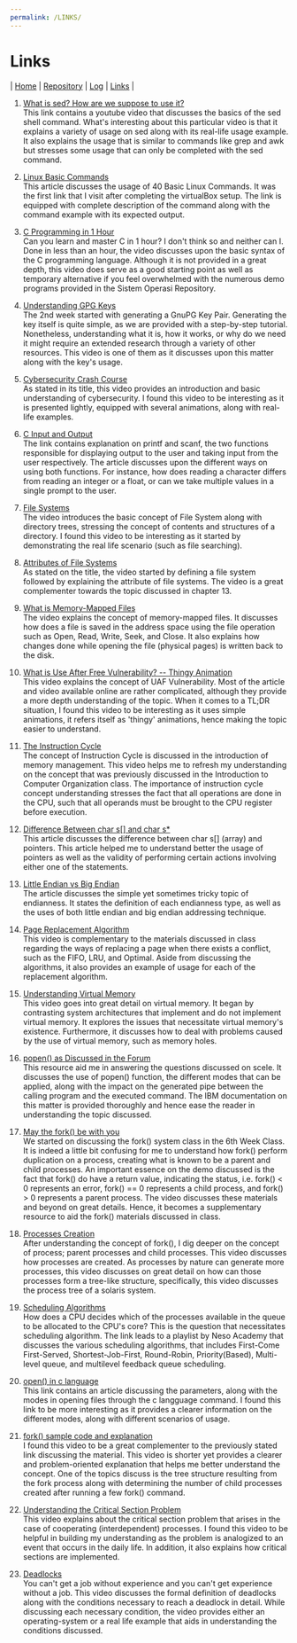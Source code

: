 ```yaml
---
permalink: /LINKS/
---
```

# Links
| [Home](https://johaneschristian.github.io/os212) 
| [Repository](https://github.com/johaneschristian/os212/) | [Log](https://johaneschristian.github.io/os212/TXT/mylog.txt) | [Links](https://johaneschristian.github.io/os212/LINKS/links.md) |

1. [What is sed? How are we suppose to use it?](https://www.youtube.com/watch?v=EACe7aiGczw)\
This link contains a youtube video that discusses the basics of the sed shell command. What's interesting about this particular video is that it explains a variety of usage on sed along with its real-life usage example. It also explains the usage that is similar to commands like grep and awk but stresses some usage that can only be completed with the sed command.

2. [Linux Basic Commands](https://linoxide.com/essential-linux-basic-commands/)\
This article discusses the usage of 40 Basic Linux Commands. It was the first link that I visit after completing the virtualBox setup. The link is equipped with complete description of the command along with the command example with its expected output.

3. [C Programming in 1 Hour](https://www.youtube.com/watch?v=N349SLNdTwg)\
Can you learn and master C in 1 hour? I don't think so and neither can I. Done in less than an hour, the video discusses upon the basic syntax of the C programming language. Although it is not provided in a great depth, this video does serve as a good starting point as well as temporary alternative if you feel overwhelmed with the numerous demo programs provided in the Sistem Operasi Repository.

4. [Understanding GPG Keys](https://www.youtube.com/watch?v=DMGIlj7u7Eo)\
The 2nd week started with generating a GnuPG Key Pair. Generating the key itself is quite simple, as we are provided with a step-by-step tutorial. Nonetheless, understanding what it is, how it works, or why do we need it might require an extended research through a variety of other resources. This video is one of them as it discusses upon this matter along with the key's usage.

5. [Cybersecurity Crash Course](https://www.youtube.com/watch?v=bPVaOlJ6ln0)\
As stated in its title, this video provides an introduction and basic understanding of cybersecurity. I found this video to be interesting as it is presented lightly, equipped with several animations, along with real-life examples.

6. [C Input and Output](https://www.programiz.com/c-programming/c-input-output)\
The link contains explanation on printf and scanf, the two functions responsible for displaying output to the user and taking input from the user respectively. The article discusses upon the different ways on using both functions. For instance, how does reading a character differs from reading an integer or a float, or can we take multiple values in a single prompt to the user.

7. [File Systems](https://www.youtube.com/watch?v=mzUyMy7Ihk0)\
The video introduces the basic concept of File System along with directory trees, stressing the concept of contents and structures of a directory. I found this video to be interesting as it started by demonstrating the real life scenario (such as file searching). 

8. [Attributes of File Systems](https://www.youtube.com/watch?v=gSks2GpUx3Q)\
As stated on the title, the video started by defining a file system followed by explaining the attribute of file systems. The video is a great complementer towards the topic discussed in chapter 13.

9. [What is Memory-Mapped Files](https://www.youtube.com/watch?v=nPIhoJ6lKeQ)\
The video explains the concept of memory-mapped files. It discusses how does a file is saved in the address space using the file operation such as Open, Read, Write, Seek, and Close. It also explains how changes done while opening the file (physical pages) is written back to the disk. 

10. [What is Use After Free Vulnerability? -- Thingy Animation](https://www.youtube.com/watch?v=bSR-RDdAwYg)\
This video explains the concept of UAF Vulnerability. Most of the article and video available online are rather complicated, although they provide a more depth understanding of the topic. When it comes to a TL;DR situation, I found this video to be interesting as it uses simple animations, it refers itself as 'thingy' animations, hence making the topic easier to understand.

11. [The Instruction Cycle](https://www.youtube.com/watch?v=Z5JC9Ve1sfI)\
The concept of Instruction Cycle is discussed in the introduction of memory management. This video helps me to refresh my understanding on the concept that was previously discussed in the Introduction to Computer Organization class. The importance of instruction cycle concept understanding stresses the fact that all operations are done in the CPU, such that all operands must be brought to the CPU register before execution.

12. [Difference Between char s[] and char s*](https://www.geeksforgeeks.org/whats-difference-between-char-s-and-char-s-in-c/)\
This article discusses the difference between char s[] (array) and pointers. This article helped me to understand better the usage of pointers as well as the validity of performing certain actions involving either one of the statements.
13. [Little Endian vs Big Endian](https://www.techtarget.com/searchnetworking/definition/big-endian-and-little-endian#)\
The article discusses the simple yet sometimes tricky topic of endianness. It states the definition of each endianness type, as well as the uses of both little endian and big endian addressing technique.

14. [Page Replacement Algorithm](https://www.youtube.com/watch?v=FWoMSiMep80)\
This video is complementary to the materials discussed in class regarding the ways of replacing a page when there exists a conflict, such as the FIFO, LRU, and Optimal. Aside from discussing the algorithms, it also provides an example of usage for each of the replacement algorithm.

15. [Understanding Virtual Memory](https://www.youtube.com/watch?v=qlH4-oHnBb8)\
This video goes into great detail on virtual memory. It began by contrasting system architectures that implement and do not implement virtual memory. It explores the issues that necessitate virtual memory's existence. Furthermore, it discusses how to deal with problems caused by the use of virtual memory, such as memory holes.

16. [popen() as Discussed in the Forum](https://www.ibm.com/docs/en/zos/2.4.0?topic=functions-popen-initiate-pipe-stream-from-process)\
This resource aid me in answering the questions discussed on scele. It discusses the use of popen() function, the different modes that can be applied, along with the impact on the generated pipe between the calling program and the executed command. The IBM documentation on this matter is provided thoroughly and hence ease the reader in understanding the topic discussed. 

17. [May the fork() be with you](https://www.youtube.com/watch?v=PwxTbksJ2fo)\
We started on discussing the fork() system class in the 6th Week Class. It is indeed a little bit confusing for me to understand how fork() perform duplication on a process, creating what is known to be a parent and child processes. An important essence on the demo discussed is the fact that fork() do have a return value, indicating the status, i.e. fork() < 0 represents an error, fork() == 0 represents a child process, and fork() > 0 represents a parent process. The video discusses these materials and beyond on great details. Hence, it becomes a supplementary resource to aid the fork() materials discussed in class.

18. [Processes Creation](https://www.youtube.com/watch?v=pSW9d3Oaie8)\
After understanding the concept of fork(), I dig deeper on the concept of process; parent processes and child processes. This video discusses how processes are created. As processes by nature can generate more processes, this video discusses on great detail on how can those processes form a tree-like structure, specifically, this video discusses the process tree of a solaris system. 

19. [Scheduling Algorithms](https://www.youtube.com/playlist?list=PLIY8eNdw5tW_lHyageTADFKBt9weJXndE)\
How does a CPU decides which of the processes available in the queue to be allocated to the CPU's core? This is the question that necessitates scheduling algorithm. The link leads to a playlist by Neso Academy that discusses the various scheduling algorithms, that includes First-Come First-Served, Shortest-Job-First, Round-Robin, Priority(Based), Multi-level queue, and multilevel feedback queue scheduling.

20. [open() in c language](https://man7.org/linux/man-pages/man2/open.2.html)\
This link contains an article discussing the parameters, along with the modes in opening files through the c langguage command. I found this link to be more interesting as it provides a clearer information on the different modes, along with different scenarios of usage. 

21. [fork() sample code and explanation](https://www.youtube.com/watch?v=AnViPd8l6Oc)\
I found this video to be a great complementer to the previously stated link discussing the material. This video is shorter yet provides a clearer and problem-oriented explanation that helps me better understand the concept. One of the topics discuss is the tree structure resulting from the fork process along with determining the number of child processes created after running a few fork() command.

22. [Understanding the Critical Section Problem](https://www.youtube.com/watch?v=eKKc0d7kzww)\
This video explains about the critical section problem that arises in the case of cooperating (interdependent) processes. I found this video to be helpful in building my understanding as the problem is analogized to an event that occurs in the daily life. In addition, it also explains how critical sections are implemented.

23. [Deadlocks](https://www.youtube.com/watch?v=eKKc0d7kzww)\
You can't get a job without experience and you can't get experience without a job. This video discusses the formal definition of deadlocks along with the conditions necessary to reach a deadlock in detail. While discussing each necessary condition, the video provides either an operating-system or a real life example that aids in understanding the conditions discussed.

